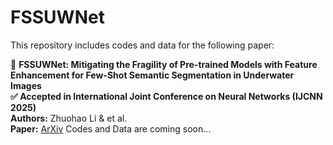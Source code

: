 # FSSUWNet
This repository includes codes and data for the following paper:

🚀 **FSSUWNet: Mitigating the Fragility of Pre-trained Models with Feature Enhancement for Few-Shot Semantic Segmentation in Underwater Images**  
**✅ Accepted in International Joint Conference on Neural Networks (IJCNN 2025)**  
**Authors:** Zhuohao Li & et al.   
**Paper:** [ArXiv](https://arxiv.org/pdf/2504.00478)
Codes and Data are coming soon...
